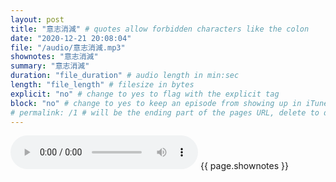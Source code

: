 ```yaml
---
layout: post
title: "意志消減" # quotes allow forbidden characters like the colon
date: "2020-12-21 20:08:04"
file: "/audio/意志消減.mp3"
shownotes: "意志消減"
summary: "意志消減"
duration: "file_duration" # audio length in min:sec
length: "file_length" # filesize in bytes
explicit: "no" # change to yes to flag with the explicit tag
block: "no" # change to yes to keep an episode from showing up in iTunes
# permalink: /1 # will be the ending part of the pages URL, delete to default to the title
---
```


<audio controls>
<source src="{{site.url}}{{site.baseurl}}{{ page.file }}" type="audio/x-mp3">
Your browser does not support the audio element.
</audio>
{{ page.shownotes }}
